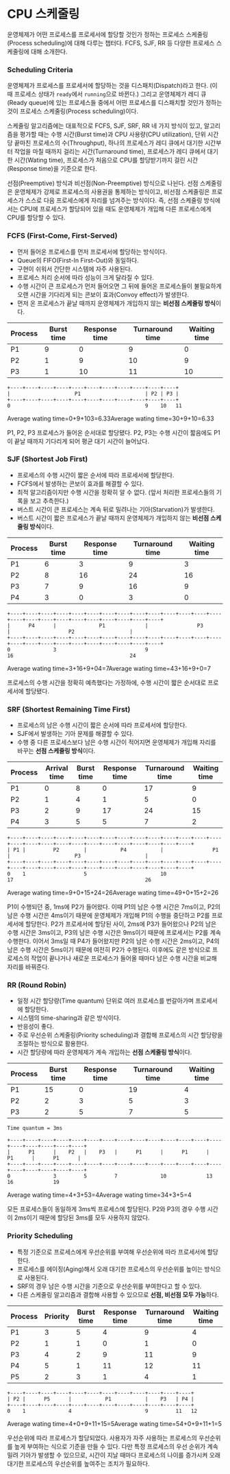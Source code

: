 # CPU 스케줄링

운영체제가 어떤 프로세스를 프로세서에 할당할 것인가 정하는 프로세스 스케줄링(Process scheduling)에 대해 다루는 챕터다. FCFS, SJF, RR 등 다양한 프로세스 스케줄링에 대해 소개한다.

### Scheduling Criteria <a href="#scheduling-criteria" id="scheduling-criteria"></a>

운영체제가 프로세스를 프로세서에 할당하는 것을 디스패치(Dispatch)라고 한다. (이때 프로세스 상태가 `ready`에서 `running`으로 바뀐다.) 그리고 운영체제가 레디 큐(Ready queue)에 있는 프로세스들 중에서 어떤 프로세스를 디스패치할 것인가 정하는 것이 프로세스 스케줄링(Process scheduling)이다.

스케줄링 알고리즘에는 대표적으로 FCFS, SJF, SRF, RR 네 가지 방식이 있고, 알고리즘을 평가할 때는 수행 시간(Burst time)과 CPU 사용량(CPU utilization), 단위 시간 당 끝마친 프로세스의 수(Throughput), 하나의 프로세스가 레디 큐에서 대기한 시간부터 작업을 마칠 때까지 걸리는 시간(Turnaround time), 프로세스가 레디 큐에서 대기한 시간(Wating time), 프로세스가 처음으로 CPU를 할당받기까지 걸린 시간(Response time)을 기준으로 한다.

선점(Preemptive) 방식과 비선점(Non-Preemptive) 방식으로 나뉜다. 선점 스케줄링은 운영체제가 강제로 프로세스의 사용권을 통제하는 방식이고, 비선점 스케줄링은 프로세스가 스스로 다음 프로세스에게 자리를 넘겨주는 방식이다. 즉, 선점 스케줄링 방식에서는 CPU에 프로세스가 할당되어 있을 때도 운영체제가 개입해 다른 프로세스에게 CPU를 할당할 수 있다.

### FCFS (First-Come, First-Served) <a href="#fcfs-first-come-2c-first-served" id="fcfs-first-come-2c-first-served"></a>

* 먼저 들어온 프로세스를 먼저 프로세서에 할당하는 방식이다.
* Queue의 FIFO(First-In First-Out)와 동일하다.
* 구현이 쉬워서 간단한 시스템에 자주 사용된다.
* 프로세스 처리 순서에 따라 성능이 크게 달라질 수 있다.
* 수행 시간이 큰 프로세스가 먼저 들어오면 그 뒤에 들어온 프로세스들이 불필요하게 오랜 시간을 기다리게 되는 콘보이 효과(Convoy effect)가 발생한다.
* 먼저 온 프로세스가 끝날 때까지 운영체제가 개입하지 않는 **비선점 스케줄링 방식**이다.

| Process | Burst time | Response time | Turnaround time | Waiting time |
| ------- | ---------- | ------------- | --------------- | ------------ |
| P1      | 9          | 0             | 9               | 0            |
| P2      | 1          | 9             | 10              | 9            |
| P3      | 1          | 10            | 11              | 10           |

```
+----+----+----+----+----+----+----+----+----+----+----+
|                     P1                     | P2 | P3 |
+----+----+----+----+----+----+----+----+----+----+----+
0                                            9    10   11
```

Average wating time=0+9+103=6.33Average wating time=30+9+10​=6.33

P1, P2, P3 프로세스가 들어온 순서대로 할당됐다. P2, P3는 수행 시간이 짧음에도 P1이 끝날 때까지 기다리게 되어 평균 대기 시간이 늘어났다.

### SJF (Shortest Job First) <a href="#sjf-shortest-job-first" id="sjf-shortest-job-first"></a>

* 프로세스의 수행 시간이 짧은 순서에 따라 프로세서에 할당한다.
* FCFS에서 발생하는 콘보이 효과를 해결할 수 있다.
* 최적 알고리즘이지만 수행 시간을 정확히 알 수 없다. (앞서 처리한 프로세스들의 기록을 보고 추측한다.)
* 버스트 시간이 큰 프로세스는 계속 뒤로 밀려나는 기아(Starvation)가 발생한다.
* 버스트 시간이 짧은 프로세스가 끝날 때까지 운영체제가 개입하지 않는 **비선점 스케줄링 방식**이다.

| Process | Burst time | Response time | Turnaround time | Waiting time |
| ------- | ---------- | ------------- | --------------- | ------------ |
| P1      | 6          | 3             | 9               | 3            |
| P2      | 8          | 16            | 24              | 16           |
| P3      | 7          | 9             | 16              | 9            |
| P4      | 3          | 0             | 3               | 0            |

```
+----+----+----+----+----+----+----+----+----+----+----+----+----+----+----+----+----+----+----+----+----+----+----+----+
|      P4      |              P1             |                P3                |                   P2                  |
+----+----+----+----+----+----+----+----+----+----+----+----+----+----+----+----+----+----+----+----+----+----+----+----+
0              3                             9                                  16                                      24
```

Average wating time=3+16+9+04=7Average wating time=43+16+9+0​=7

프로세스의 수행 시간을 정확히 예측했다는 가정하에, 수행 시간이 짧은 순서대로 프로세서에 할당됐다.

### SRF (Shortest Remaining Time First) <a href="#srf-shortest-remaining-time-first" id="srf-shortest-remaining-time-first"></a>

* 프로세스의 남은 수행 시간이 짧은 순서에 따라 프로세서에 할당한다.
* SJF에서 발생하는 기아 문제를 해결할 수 있다.
* 수행 중 다른 프로세스보다 남은 수행 시간이 적어지면 운영체제가 개입해 자리를 바꾸는 **선점 스케줄링 방식**이다.

| Process | Arrival time | Burst time | Response time | Turnaround time | Waiting time |
| ------- | ------------ | ---------- | ------------- | --------------- | ------------ |
| P1      | 0            | 8          | 0             | 17              | 9            |
| P2      | 1            | 4          | 1             | 5               | 0            |
| P3      | 2            | 9          | 17            | 24              | 15           |
| P4      | 3            | 5          | 5             | 7               | 2            |

```
+----+----+----+----+----+----+----+----+----+----+----+----+----+----+----+----+----+----+----+----+----+----+----+----+----+----+
| P1 |         P2        |           P4           |                P1                |                     P3                     |
+----+----+----+----+----+----+----+----+----+----+----+----+----+----+----+----+----+----+----+----+----+----+----+----+----+----+
0    1                   5                        10                                 17                                           26
```

Average wating time=9+0+15+24=26Average wating time=49+0+15+2​=26

P1이 수행되던 중, 1ms에 P2가 들어왔다. 이때 P1의 남은 수행 시간은 7ms이고, P2의 남은 수행 시간은 4ms이기 때문에 운영체제가 개입해 P1의 수행을 중단하고 P2를 프로세서에 할당한다. P2가 프로세서에 할당된 사이, 2ms에 P3가 들어왔으나 P2의 남은 수행 시간은 3ms이고, P3의 남은 수행 시간은 9ms이기 때문에 프로세서는 P2를 계속 수행한다. 이어서 3ms일 때 P4가 들어왔지만 P2의 남은 수행 시간은 2ms이고, P4의 남은 수행 시간은 5ms이기 때문에 여전히 P2가 수행된다. 이후에도 같은 방식으로 프로세스의 작업이 끝나거나 새로운 프로세스가 들어올 때마다 남은 수행 시간을 비교해 자리를 바꿔준다.

### RR (Round Robin) <a href="#rr-round-robin" id="rr-round-robin"></a>

* 일정 시간 할당량(Time quantum) 단위로 여러 프로세스를 번갈아가며 프로세서에 할당한다.
* 시스템의 time-sharing과 같은 방식이다.
* 반응성이 좋다.
* 주로 우선순위 스케줄링(Priority scheduling)과 결합해 프로세스의 시간 할당량을 조절하는 방식으로 활용한다.
* 시간 할당량에 따라 운영체제가 계속 개입하는 **선점 스케줄링 방식**이다.

| Process | Burst time | Response time | Turnaround time | Waiting time |
| ------- | ---------- | ------------- | --------------- | ------------ |
| P1      | 15         | 0             | 19              | 4            |
| P2      | 2          | 3             | 5               | 3            |
| P3      | 2          | 5             | 7               | 5            |

```
Time quantum = 3ms

+----+----+----+----+----+----+----+----+----+----+----+----+----+----+----+----+----+----+----+
|      P1      |    P2   |    P3   |      P1      |      P1      |      P1      |      P1      |
+----+----+----+----+----+----+----+----+----+----+----+----+----+----+----+----+----+----+----+
0              3         5         7              10             13             16             19
```

Average wating time=4+3+53=4Average wating time=34+3+5​=4

모든 프로세스들이 동일하게 3ms씩 프로세스에 할당된다. P2와 P3의 경우 수행 시간이 2ms이기 때문에 할당된 3ms를 모두 사용하지 않았다.

### Priority Scheduling <a href="#priority-scheduling" id="priority-scheduling"></a>

* 특정 기준으로 프로세스에게 우선순위를 부여해 우선순위에 따라 프로세서에 할당한다.
* 프로세스를 에이징(Aging)해서 오래 대기한 프로세스의 우선순위를 높이는 방식으로 사용된다.
* SRF의 경우 남은 수행 시간을 기준으로 우선순위를 부여한다고 할 수 있다.
* 다른 스케줄링 알고리즘과 결합해 사용할 수 있으므로 **선점, 비선점 모두 가능**하다.

| Process | Priority | Burst time | Response time | Turnaround time | Waiting time |
| ------- | -------- | ---------- | ------------- | --------------- | ------------ |
| P1      | 3        | 5          | 4             | 9               | 4            |
| P2      | 1        | 1          | 0             | 1               | 0            |
| P3      | 4        | 2          | 9             | 11              | 9            |
| P4      | 5        | 1          | 11            | 12              | 11           |
| P5      | 2        | 3          | 1             | 4               | 1            |

```
+----+----+----+----+----+----+----+----+----+----+----+----+
| P2 |      P5      |           P1           |    P3   | P4 |
+----+----+----+----+----+----+----+----+----+----+----+----+
0    1              4                        9         11   12
```

Average wating time=4+0+9+11+15=5Average wating time=54+0+9+11+1​=5

우선순위에 따라 프로세스가 할당되었다. 사용자가 자주 사용하는 프로세스의 우선순위를 높게 부여하는 식으로 기준을 만들 수 있다. 다만 특정 프로세스의 우선 순위가 계속 밀려 기아가 발생할 수 있으므로, 시간이 지날 때마다 프로세스의 나이를 증가시켜 오래 대기한 프로세스의 우선순위를 높여주는 조치가 필요하다.
